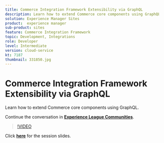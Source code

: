 ```yaml
---
title: Commerce Integration Framework Extensibility via GraphQL
description: Learn how to extend Commerce core components using GraphQL. This session was delivered as part of Adobe Developers Live Content event.
solution: Experience Manager Sites
product:  experience manager
sub-product: sites
feature: Commerce Integration Framework
topic: Development, Integrations
role: Developer
level: Intermediate
version: cloud-service
kt: 7187
thumbnail: 331850.jpg
---
```


# Commerce Integration Framework Extensibility via GraphQL 

Learn how to extend Commerce core components using GraphQL.

Continue the conversation in **[Experience League Communities](http://adobe.ly/36Yd3v6)**.

>[!VIDEO](https://video.tv.adobe.com/v/331850/?quality=12&learn=on&hidetitle=true)

Click **[here](/help/events/assets/cif-extensibility-graphql.pdf)** for the session slides.
